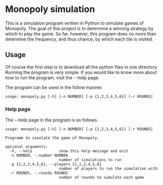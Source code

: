 # Monopoly simulation

This is a simulation program written in Python to simulate games of Monopoly.
The goal of this project is to determine a winning strategy by which to play the
game. So far, however, this program does no more than determine the frequency,
and thus chance, by which each tile is visited.

## Usage

Of course the first step is to download all the python files in one directory.
Running the program is very simple. If you would like to know more about how to
run the program, visit the --help page.

The program can be used in the follow manner.

```
usage: monopoly.py [-h] [-n NUMBER] [-p {1,2,3,4,5,6}] [-r ROUNDS]
```

### Help page

The --help page in the program is as follows.

```
usage: monopoly.py [-h] [-n NUMBER] [-p {1,2,3,4,5,6}] [-r ROUNDS]

Programm to simulate the game of Monopoly.

optional arguments:
  -h, --help            show this help message and exit
  -n NUMBER, --number NUMBER
                        number of simulations to run
  -p {1,2,3,4,5,6}, --players {1,2,3,4,5,6}
                        number of players to run the simulation with
  -r ROUNDS, --rounds ROUNDS
                        number of rounds to simulate each game
```